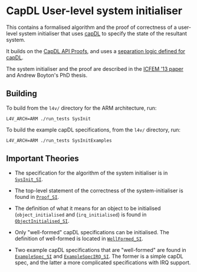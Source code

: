 <!--
     Copyright 2020, Data61, CSIRO (ABN 41 687 119 230)

     SPDX-License-Identifier: CC-BY-SA-4.0
-->

CapDL User-level system initialiser
===================================

This contains a formalised algorithm and the proof of correctness of
a user-level system initialiser that uses [capDL](../spec/capDL/) to
specify the state of the resultant system.

It builds on the [CapDL API Proofs](../proof/capDL-api/), and uses
a [separation logic defined for capDL](../proof/sep-capDL/).

The system initialiser and the proof are described in the
[ICFEM '13 paper][Boyton_13] and Andrew Boyton's PhD thesis.

  [Boyton_13]: https://trustworthy.systems/publications/nictaabstracts/Boyton_ABFGGKLS_13.abstract "Formally Verified System Initialisation"

Building
--------

To build from the `l4v/` directory for the ARM architecture, run:

    L4V_ARCH=ARM ./run_tests SysInit

To build the example capDL specifications, from the `l4v/` directory, run:

    L4V_ARCH=ARM ./run_tests SysInitExamples


Important Theories
------------------

* The specification for the algorithm of the system initialiser is in
  [`SysInit_SI`](SysInit_SI.thy).

* The top-level statement of the correctness of the system-initialiser
  is found in [`Proof_SI`](Proof_SI.thy).

* The definition of what it means for an object to be initialised
  (`object_initialised` and (`irq_initialised`) is found in
  [`ObjectInitialised_SI`](ObjectInitialised_SI.thy).

* Only "well-formed" capDL specifications can be initialised. The
  definition of well-formed is located in
  [`WellFormed_SI`](WellFormed_SI.thy).

* Two example capDL specifications that are "well-formed" are found in
  [`ExampleSpec_SI`](examples/ExampleSpec_SI.thy) and
  [`ExampleSpecIRQ_SI`](examples/ExampleSpecIRQ_SI.thy). The former is a simple
  capDL spec, and the latter a more complicated specifications with IRQ
  support.

